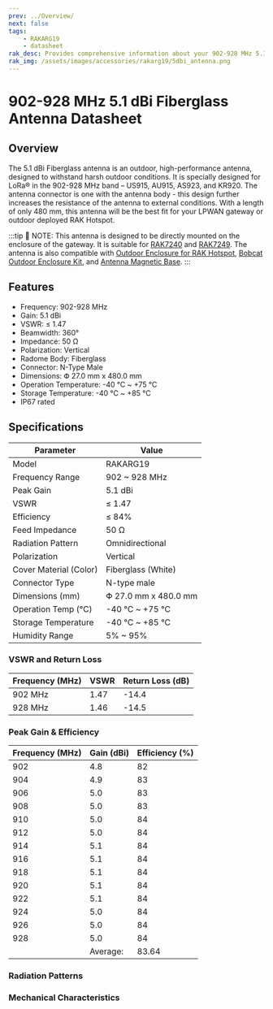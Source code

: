 ```yaml
---
prev: ../Overview/
next: false
tags: 
    - RAKARG19
    - datasheet
rak_desc: Provides comprehensive information about your 902-928 MHz 5.1 dBi Fiberglass Antenna to help you use it. This information includes technical specifications and characteristics.
rak_img: /assets/images/accessories/rakarg19/5dbi_antenna.png
---
```


# 902-928 MHz 5.1 dBi Fiberglass Antenna Datasheet

## Overview

The 5.1&nbsp;dBi Fiberglass antenna is an outdoor, high-performance antenna, designed to withstand harsh outdoor conditions. It is specially designed for LoRa® in the 902-928&nbsp;MHz band – US915, AU915, AS923, and KR920.
The antenna connector is one with the antenna body - this design further increases the resistance of the antenna to external conditions.
With a length of only 480&nbsp;mm, this antenna will be the best fit for your LPWAN gateway or outdoor deployed RAK Hotspot.

:::tip 📝 NOTE:
This antenna is designed to be directly mounted on the enclosure of the gateway. It is suitable for [RAK7240](https://docs.rakwireless.com/Product-Categories/WisGate/RAK7240/Overview/) and [RAK7249](https://docs.rakwireless.com/Product-Categories/WisGate/RAK7249/Overview/). The antenna is also compatible with [Outdoor Enclosure for RAK Hotspot](https://docs.rakwireless.com/Product-Categories/Accessories/Outdoor-Enclosure-Kit/Overview/#rak-hotspot-outdoor-case), [Bobcat Outdoor Enclosure Kit](https://docs.rakwireless.com/Product-Categories/Accessories/Bobcat-Enclosure-Kit/Overview/), and [Antenna Magnetic Base](https://docs.rakwireless.com/Product-Categories/Accessories/RAKA0C52/Overview/). 
:::

## Features

- Frequency: 902-928&nbsp;MHz
- Gain: 5.1&nbsp;dBi
- VSWR: ≤ 1.47
- Beamwidth: 360°
- Impedance: 50&nbsp;Ω
- Polarization: Vertical
- Radome Body: Fiberglass
- Connector: N-Type Male
- Dimensions: Փ 27.0&nbsp;mm x 480.0&nbsp;mm
- Operation Temperature: -40&nbsp;°C ~ +75&nbsp;°C
- Storage Temperature: -40&nbsp;°C ~ +85&nbsp;°C
- IP67 rated



## Specifications


| Parameter              | Value                          |
| ---------------------- | ------------------------------ |
| Model                  | RAKARG19                       |
| Frequency Range        | 902 ~ 928&nbsp;MHz             |
| Peak Gain              | 5.1&nbsp;dBi                   |
| VSWR                   | ≤ 1.47                         |
| Efficiency             | ≤ 84%                          |
| Feed Impedance         | 50&nbsp;Ω                      |
| Radiation Pattern      | Omnidirectional                |
| Polarization           | Vertical                       |
| Cover Material (Color) | Fiberglass (White)             |
| Connector Type         | N-type male                    |
| Dimensions (mm)        | Փ 27.0&nbsp;mm x 480.0&nbsp;mm |
| Operation Temp (°C)    | -40&nbsp;°C ~ +75&nbsp;°C      |
| Storage Temperature    | -40&nbsp;°C ~ +85&nbsp;°C      |
| Humidity Range         | 5% ~ 95%                       |

### VSWR and Return Loss

| Frequency (MHz) | VSWR | Return Loss (dB) |
| --------------- | ---- | ---------------- |
| 902 MHz         | 1.47 | -14.4            |
| 928 MHz         | 1.46 | -14.5            |

<rk-img
  src="/assets/images/accessories/rakarg19/2.png"
  width="80%"
  caption="RAKARG19 VSWR Graph"
/>

### Peak Gain & Efficiency

| Frequency (MHz) | Gain (dBi) | Efficiency (%) |
| --------------- | ---------- | -------------- |
| 902             | 4.8        | 82             |
| 904             | 4.9        | 83             |
| 906             | 5.0        | 83             |
| 908             | 5.0        | 83             |
| 910             | 5.0        | 84             |
| 912             | 5.0        | 84             |
| 914             | 5.1        | 84             |
| 916             | 5.1        | 84             |
| 918             | 5.1        | 84             |
| 920             | 5.1        | 84             |
| 922             | 5.1        | 84             |
| 924             | 5.0        | 84             |
| 926             | 5.0        | 84             |
| 928             | 5.0        | 84             |
|                 | Average:   | 83.64          |


### Radiation Patterns

<rk-img
  src="/assets/images/accessories/rakarg19/3.png"
  width="90%"
  caption="RAKARG19 Radiation Patterns"
/>

### Mechanical Characteristics

<rk-img
  src="/assets/images/accessories/rakarg19/4.png"
  width="100%"
  caption="RAKARG19 mechanical specifications"
/>
